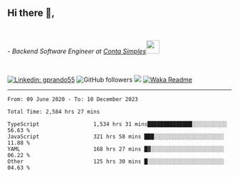 <h2>Hi there  👋,</h2> </br>

<p><em>- Backend Software Engineer at <a href="https://contasimples.com">Conta Simples</a><img src="https://media.giphy.com/media/WUlplcMpOCEmTGBtBW/giphy.gif" width="30"> 
</em></p></br>


[![Linkedin: gprando55](https://img.shields.io/badge/-gprando55-blue?style=flat-square&logo=Linkedin&logoColor=white&link=https://www.linkedin.com/in/prandogabriel/)](https://www.linkedin.com/in/prandogabriel)
![GitHub followers](https://img.shields.io/github/followers/prandogabriel?label=Follow&style=social)
![](https://visitor-badge.glitch.me/badge?page_id=prandogabriel.prandogabriel)
[![Waka Readme](https://github.com/prandogabriel/prandogabriel/actions/workflows/update-stats.yml.yml/badge.svg)](https://github.com/prandogabriel/prandogabriel/actions/workflows/update-stats.yml.yml)

---

<!--START_SECTION:waka-->

```golang
From: 09 June 2020 - To: 10 December 2023

Total Time: 2,584 hrs 27 mins

TypeScript                 1,534 hrs 31 mins██████████████░░░░░░░░░░░   56.63 %
JavaScript                 321 hrs 58 mins ███░░░░░░░░░░░░░░░░░░░░░░   11.88 %
YAML                       168 hrs 27 mins █▓░░░░░░░░░░░░░░░░░░░░░░░   06.22 %
Other                      125 hrs 30 mins █░░░░░░░░░░░░░░░░░░░░░░░░   04.63 %
```

<!--END_SECTION:waka-->
